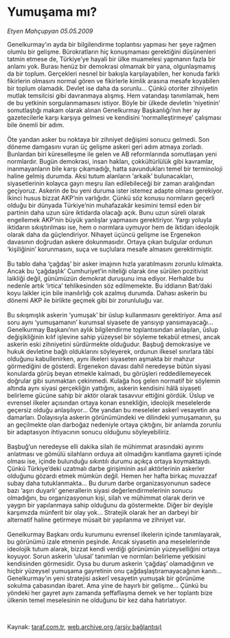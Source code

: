 # Yumuşama mı?

*Etyen Mahçupyan 05.05.2009*

<div class="taraf_structure_2col_1zq">
<div class="margen_n">



 <p>Genelkurmay’ın ayda bir bilgilendirme toplantısı yapması her şeye rağmen olumlu bir gelişme. Bürokratların hiç konuşmaması gerektiğini düşünenleri tatmin etmese de, Türkiye’ye hayali bir ülke muamelesi yapmanın fazla bir anlamı yok. Burası henüz bir demokrasi olmamak bir yana, olgunlaşmamış da bir toplum. Gerçekleri nesnel bir bakışla karşılayabilen, her konuda farklı fikirlerin olmasını normal gören ve fikirlerle kimlik arasına mesafe koyabilen bir toplum olamadık. Devlet ise daha da sorunlu... Çünkü otoriter zihniyetin mutlak temsilcisi gibi davranmaya alışmış. Hem vatandaşı tanımlamak, hem de bu yetkinin sorgulanmamasını istiyor. Böyle bir ülkede devletin ‘niyetinin’ somutlaştığı makam olarak alınan Genelkurmay Başkanlığı’nın her ay gazetecilerle karşı karşıya gelmesi ve kendisini ‘normalleştirmeye’ çalışması bile önemli bir adım. <br/><br/>Öte yandan asker bu noktaya bir zihniyet değişimi sonucu gelmedi. Son döneme damgasını vuran üç gelişme askeri geri adım atmaya zorladı. Bunlardan biri küreselleşme ile gelen ve AB reformlarında somutlaşan yeni normlardır. Bugün demokrasi, insan hakları, çokkültürlülük gibi kavramlar, inanmayanların bile karşı çıkamadığı, hatta savundukları temel bir terminoloji haline gelmiş durumda. Aksi tutum alanların ‘arkaik’ bulunacakları, siyasetlerinin kolayca gayrı meşru ilan edilebileceği bir zaman aralığından geçiyoruz. Askerin de bu yeni duruma ister istemez adapte olması gerekiyor. İkinci husus bizzat AKP’nin varlığıdır. Çünkü söz konusu normların geçerli olduğu bir dünyada Türkiye’nin muhafazakâr kesimini temsil eden bir partinin daha uzun süre iktidarda olacağı açık. Bunu uzun süreli olarak engellemek AKP’nin büyük yanlışlar yapmasını gerektiriyor. Yargı yoluyla iktidarın sıkıştırılması ise, hem o normlara uymuyor hem de iktidarı ideolojik olarak daha da güçlendiriyor. Nihayet üçüncü gelişme ise Ergenekon davasının doğrudan askere dokunmasıdır. Ortaya çıkan bulgular ordunun ‘kişiliğinin’ korunmasını, suça ve suçlulara mesafe almasını gerektirmiştir. <br/><br/>Bu tablo daha ‘çağdaş’ bir asker imajının hızla yaratılmasını zorunlu kılmakta. Ancak bu ‘çağdaşlık’ Cumhuriyet’in niteliği olarak öne sürülen pozitivist laikliği değil, günümüzün demokrat duruşunu ima ediyor. Herhalde bu nedenle artık ‘irtica’ tehlikesinden söz edilmemekte. Bu iddianın Batı’daki koyu laikler için bile inanılırlığı çok azalmış durumda. Dahası askerin bu dönemi AKP ile birlikte geçmek gibi bir zorunluluğu var. <br/><br/>Bu sıkışmışlık askerin ‘yumuşak’ bir üslup kullanmasını gerektiriyor. Ama asıl soru aynı ‘yumuşamanın’ kurumsal siyasete de yansıyıp yansımayacağı... Genelkurmay Başkanı’nın aylık bilgilendirme toplantısından anlaşılan, üslup değişikliğinin kılıf işlevine sahip yüzeysel bir söyleme tekabül etmesi, ancak askerin eski zihniyetini sürdürmekte olduğudur. Başbuğ demokrasiye ve hukuk devletine bağlı olduklarını söyleyerek, ordunun ilkesel sınırlara tâbi olduğunu kabullenirken, aynı ilkeleri siyaseten aşmakta bir mahzur görmediğini de gösterdi. Ergenekon davası dahil neredeyse bütün siyasi konularda görüş beyan etmekle kalmadı, bu görüşleri reddedilemeyecek doğrular gibi sunmaktan çekinmedi. Kulağa hoş gelen normatif bir söylemin altında aynı siyasi gerçekliğin yattığını, askerin kendisini hâlâ siyaseti belirleme gücüne sahip bir aktör olarak tasavvur ettiğini gördük. Üslup ve evrensel ilkeler açısından ortaya konan esnekliğin, ideolojik meselelerde geçersiz olduğu anlaşılıyor... Öte yandan bu meseleler askerî vesayetin ana damarları. Dolayısıyla askerin görünümündeki ve dilindeki yumuşamanın, şu an geçilmekte olan darboğaz nedeniyle ortaya çıktığını, bir anlamda zorunlu bir adaptasyon ihtiyacının sonucu olduğunu söyleyebiliriz. <br/><br/>Başbuğ’un neredeyse elli dakika silah ile mühimmat arasındaki ayırımı anlatması ve gömülü silahların orduya ait olmadığını kanıtlama gayreti içinde olması ise, içinde bulunduğu sıkıntılı durumu açıkça ortaya koymaktaydı. Çünkü Türkiye’deki uzatmalı darbe girişiminin asıl aktörlerinin askerler olduğunu gözardı etmek mümkün değil. Hemen her hafta birkaç muvazzaf subay daha tutuklanmakta... Bu durum darbe organizasyonunun sadece bazı ‘aşırı duyarlı’ generallerin siyasi değerlendirmelerinin sonucu olmadığını, bu organizasyonun kişi, silah ve mühimmat olarak derin ve yaygın bir yapılanmaya sahip olduğunu da göstermekte. Diğer bir deyişle karşımızda münferit bir olay yok... Stratejik olarak her an darbeyi bir alternatif haline getirmeye müsait bir yapılanma ve zihniyet var. <br/><br/>Genelkurmay Başkanı ordu kurumunu evrensel ilkelerin içinde tanımlayarak, bu görünümü izale etmenin peşinde. Ancak siyasetin ana meselelerinde ideolojik tutum alarak, bizzat kendi verdiği görünümün yüzeyselliğini ortaya koyuyor. Sorun askerin ‘ulusal’ tanımları ve normları belirleme yetkisini kendisinden görmesidir. Oysa bu durum askerin ‘çağdaş’ olamadığının ve hiçbir yüzeysel yumuşama gayretinin onu çağdaşlaştıramayacağının kanıtı... Genelkurmay’ın yeni stratejisi askerî vesayetin yumuşak bir görünüme sokulma çabasından ibaret. Ama yine de hayırlı bir gelişme... Çünkü bu yöndeki her gayret aynı zamanda şeffaflaşma demek ve her toplantı bize ülkenin temel meselesinin ne olduğunu bir kez daha hatırlatıyor.</p>

<br/>


<div id="taraf_not">
</div>

</div>


</div>

Kaynak: [taraf.com.tr](http://www.taraf.com.tr:80/makale/5363.htm), [web.archive.org (arşiv bağlantısı)](http://web.archive.org/web/20090512213808/http://www.taraf.com.tr:80/makale/5363.htm)
